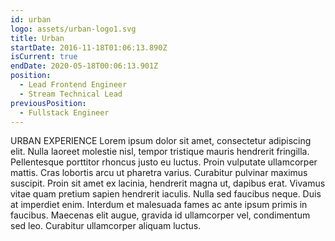 ```yaml
---
id: urban
logo: assets/urban-logo1.svg
title: Urban
startDate: 2016-11-18T01:06:13.890Z
isCurrent: true
endDate: 2020-05-18T00:06:13.901Z
position:
  - Lead Frontend Engineer
  - Stream Technical Lead
previousPosition:
  - Fullstack Engineer
---
```

URBAN EXPERIENCE Lorem ipsum dolor sit amet, consectetur adipiscing elit. Nulla laoreet molestie nisl, tempor tristique mauris hendrerit fringilla. Pellentesque porttitor rhoncus justo eu luctus. Proin vulputate ullamcorper mattis. Cras lobortis arcu ut pharetra varius. Curabitur pulvinar maximus suscipit. Proin sit amet ex lacinia, hendrerit magna ut, dapibus erat. Vivamus vitae quam pretium sapien hendrerit iaculis. Nulla sed faucibus neque. Duis at imperdiet enim. Interdum et malesuada fames ac ante ipsum primis in faucibus. Maecenas elit augue, gravida id ullamcorper vel, condimentum sed leo. Curabitur ullamcorper aliquam luctus.